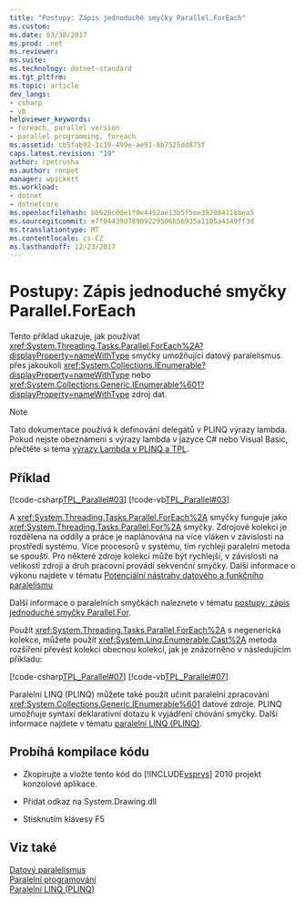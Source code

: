 ```yaml
---
title: "Postupy: Zápis jednoduché smyčky Parallel.ForEach"
ms.custom: 
ms.date: 03/30/2017
ms.prod: .net
ms.reviewer: 
ms.suite: 
ms.technology: dotnet-standard
ms.tgt_pltfrm: 
ms.topic: article
dev_langs:
- csharp
- vb
helpviewer_keywords:
- foreach, parallel version
- parallel programming, foreach
ms.assetid: cb5fab92-1c19-499e-ae91-8b7525dd875f
caps.latest.revision: "19"
author: rpetrusha
ms.author: ronpet
manager: wpickett
ms.workload:
- dotnet
- dotnetcore
ms.openlocfilehash: bb628c0de1f0e4452ae13b5f5ee392084118bea5
ms.sourcegitcommit: e7f04439d78909229506b56935a1105a4149ff3d
ms.translationtype: MT
ms.contentlocale: cs-CZ
ms.lasthandoff: 12/23/2017
---
```

# <a name="how-to-write-a-simple-parallelforeach-loop"></a>Postupy: Zápis jednoduché smyčky Parallel.ForEach
Tento příklad ukazuje, jak používat <xref:System.Threading.Tasks.Parallel.ForEach%2A?displayProperty=nameWithType> smyčky umožňující datový paralelismus přes jakoukoli <xref:System.Collections.IEnumerable?displayProperty=nameWithType> nebo <xref:System.Collections.Generic.IEnumerable%601?displayProperty=nameWithType> zdroj dat.  
  
> [!NOTE]
>  Tato dokumentace používá k definování delegátů v PLINQ výrazy lambda. Pokud nejste obeznámeni s výrazy lambda v jazyce C# nebo Visual Basic, přečtěte si téma [výrazy Lambda v PLINQ a TPL](../../../docs/standard/parallel-programming/lambda-expressions-in-plinq-and-tpl.md).  
  
## <a name="example"></a>Příklad  
 [!code-csharp[TPL_Parallel#03](../../../samples/snippets/csharp/VS_Snippets_Misc/tpl_parallel/cs/simpleforeach.cs#03)]
 [!code-vb[TPL_Parallel#03](../../../samples/snippets/visualbasic/VS_Snippets_Misc/tpl_parallel/vb/simpleforeach.vb#03)]  
  
 A <xref:System.Threading.Tasks.Parallel.ForEach%2A> smyčky funguje jako <xref:System.Threading.Tasks.Parallel.For%2A> smyčky. Zdrojové kolekci je rozdělena na oddíly a práce je naplánována na více vláken v závislosti na prostředí systému. Více procesorů v systému, tím rychleji paralelní metoda se spouští. Pro některé zdroje kolekcí může být rychlejší, v závislosti na velikosti zdroji a druh pracovní provádí sekvenční smyčky. Další informace o výkonu najdete v tématu [Potenciální nástrahy datového a funkčního paralelismu](../../../docs/standard/parallel-programming/potential-pitfalls-in-data-and-task-parallelism.md)  
  
 Další informace o paralelních smyčkách naleznete v tématu [postupy: zápis jednoduché smyčky Parallel.For](../../../docs/standard/parallel-programming/how-to-write-a-simple-parallel-for-loop.md).  
  
 Použít <xref:System.Threading.Tasks.Parallel.ForEach%2A> s negenerická kolekce, můžete použít <xref:System.Linq.Enumerable.Cast%2A> metoda rozšíření převést kolekci obecnou kolekci, jak je znázorněno v následujícím příkladu:  
  
 [!code-csharp[TPL_Parallel#07](../../../samples/snippets/csharp/VS_Snippets_Misc/tpl_parallel/cs/nongeneric.cs#07)]
 [!code-vb[TPL_Parallel#07](../../../samples/snippets/visualbasic/VS_Snippets_Misc/tpl_parallel/vb/nongeneric.vb#07)]  
  
 Paralelní LINQ (PLINQ) můžete také použít učinit paralelní zpracování <xref:System.Collections.Generic.IEnumerable%601> datové zdroje. PLINQ umožňuje syntaxí deklarativní dotazu k vyjádření chování smyčky. Další informace najdete v tématu [paralelní LINQ (PLINQ)](../../../docs/standard/parallel-programming/parallel-linq-plinq.md).  
  
## <a name="compiling-the-code"></a>Probíhá kompilace kódu  
  
-   Zkopírujte a vložte tento kód do [!INCLUDE[vsprvs](../../../includes/vsprvs-md.md)] 2010 projekt konzolové aplikace.  
  
-   Přidat odkaz na System.Drawing.dll  
  
-   Stisknutím klávesy F5  
  
## <a name="see-also"></a>Viz také  
 [Datový paralelismus](../../../docs/standard/parallel-programming/data-parallelism-task-parallel-library.md)  
 [Paralelní programování](../../../docs/standard/parallel-programming/index.md)  
 [Paralelní LINQ (PLINQ)](../../../docs/standard/parallel-programming/parallel-linq-plinq.md)
